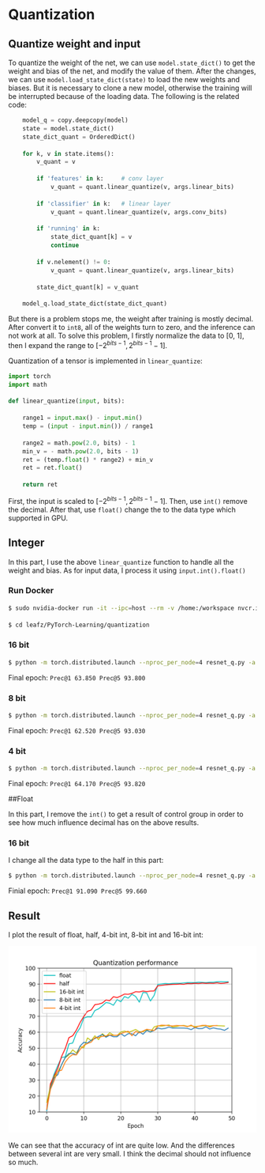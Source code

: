 # Quantization

## Quantize weight and input

To quantize the weight of the net, we can use `model.state_dict()` to get the weight and bias of the net, and modify the value of them. After the changes, we can use `model.load_state_dict(state)` to load the new weights and biases. But it is necessary to clone a new model, otherwise the training will be interrupted  because of the loading data. The following is the related code:

```python
    model_q = copy.deepcopy(model)
    state = model.state_dict()
    state_dict_quant = OrderedDict()

    for k, v in state.items():
        v_quant = v

        if 'features' in k:     # conv layer
            v_quant = quant.linear_quantize(v, args.linear_bits)
        
        if 'classifier' in k:   # linear layer
            v_quant = quant.linear_quantize(v, args.conv_bits)

        if 'running' in k:
            state_dict_quant[k] = v
            continue
            
        if v.nelement() != 0:
            v_quant = quant.linear_quantize(v, args.linear_bits)

        state_dict_quant[k] = v_quant
    
    model_q.load_state_dict(state_dict_quant)
```

But there is a problem stops me, the weight after training is mostly decimal. After convert it to `int8`, all of the weights turn to zero, and the inference can not work at all. To solve this problem, I firstly normalize the data to [0, 1], then I expand the range to $[-2^{bits - 1}, 2^{bits - 1} - 1]$.

Quantization of a tensor is implemented in `linear_quantize`:

```python
import torch
import math

def linear_quantize(input, bits):
    
    range1 = input.max() - input.min()
    temp = (input - input.min()) / range1
    
    range2 = math.pow(2.0, bits) - 1
    min_v = - math.pow(2.0, bits - 1)
    ret = (temp.float() * range2) + min_v
    ret = ret.float()

    return ret
```

First, the input is scaled to $[-2^{bits - 1}, 2^{bits - 1} - 1]$. Then, use `int()` remove the decimal. After that, use `float()` change the to the data type which supported in GPU.

## Integer

In this part, I use the above `linear_quantize` function to handle all the weight and bias. As for input data, I process it using `input.int().float()` 

### Run Docker

```bash
$ sudo nvidia-docker run -it --ipc=host --rm -v /home:/workspace nvcr.io/nvidia/pytorch:19.06-py3

$ cd leafz/PyTorch-Learning/quantization
```

### 16 bit

```bash
$ python -m torch.distributed.launch --nproc_per_node=4 resnet_q.py -a resnet50 --b 256 --epochs 50 --workers 4 --opt-level O2 --conv-bits 16 --linear-bits 16 ./
```

Final epoch: `Prec@1 63.850 Prec@5 93.800`

### 8 bit

```bash
$ python -m torch.distributed.launch --nproc_per_node=4 resnet_q.py -a resnet50 --b 256 --epochs 50 --workers 4 --opt-level O2 --conv-bits 8 --linear-bits 8 ./
```

Final epoch: `Prec@1 62.520 Prec@5 93.030`

### 4 bit

```bash
$ python -m torch.distributed.launch --nproc_per_node=4 resnet_q.py -a resnet50 --b 256 --epochs 50 --workers 4 --opt-level O2 --conv-bits 4 --linear-bits 4 ./
```

Final epoch: `Prec@1 64.170 Prec@5 93.820`

##Float

In this part, I remove the `int()` to get a result of control group in order to see how much influence decimal has on the above results.

### 16 bit

I change all the data type to the half in this part:

```bash
$ python -m torch.distributed.launch --nproc_per_node=4 resnet_q.py -a resnet50 --b 256 --epochs 50 --workers 4 --opt-level O2 --conv-bits 16 --linear-bits 16 ./
```

Finial epoch: `Prec@1 91.090 Prec@5 99.660`

## Result

I plot the result of float, half, 4-bit int, 8-bit int and 16-bit int:

![Figure_1](img/Figure_1-4178983.png)

We can see that the accuracy of int are quite low. And the differences between several int are very small. I think the decimal should not influence so much.